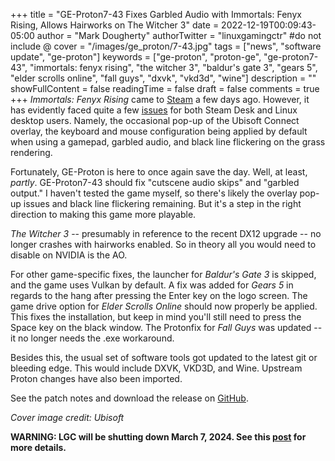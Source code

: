 +++
title = "GE-Proton7-43 Fixes Garbled Audio with Immortals: Fenyx Rising, Allows Hairworks on The Witcher 3"
date = 2022-12-19T00:09:43-05:00
author = "Mark Dougherty"
authorTwitter = "linuxgamingctr" #do not include @
cover = "/images/ge_proton/7-43.jpg"
tags = ["news", "software update", "ge-proton"]
keywords = ["ge-proton", "proton-ge", "ge-proton7-43", "immortals: fenyx rising", "the witcher 3", "baldur's gate 3", "gears 5", "elder scrolls online", "fall guys", "dxvk", "vkd3d", "wine"]
description = ""
showFullContent = false
readingTime = false
draft = false
comments = true
+++
*Immortals: Fenyx Rising* came to [Steam](https://store.steampowered.com/app/2221920/Immortals_Fenyx_Rising/) a few days ago. However, it has evidently faced quite a few [issues](https://www.gamingonlinux.com/2022/12/immortals-fenyx-rising-now-on-steam-but-quite-messy-on-steam-deck/) for both Steam Desk and Linux desktop users. Namely, the occasional pop-up of the Ubisoft Connect overlay, the keyboard and mouse configuration being applied by default when using a gamepad, garbled audio, and black line flickering on the grass rendering.

Fortunately, GE-Proton is here to once again save the day. Well, at least, *partly*. GE-Proton7-43 should fix "cutscene audio skips" and "garbled output." I haven't tested the game myself, so there's likely the overlay pop-up issues and black line flickering remaining. But it's a step in the right direction to making this game more playable.

*The Witcher 3* -- presumably in reference to the recent DX12 upgrade -- no longer crashes with hairworks enabled. So in theory all you would need to disable on NVIDIA is the AO.

For other game-specific fixes, the launcher for *Baldur's Gate 3* is skipped, and the game uses Vulkan by default. A fix was added for *Gears 5* in regards to the hang after pressing the Enter key on the logo screen. The game drive option for *Elder Scrolls Online* should now properly be applied. This fixes the installation, but keep in mind you'll still need to press the Space key on the black window. The Protonfix for *Fall Guys* was updated -- it no longer needs the .exe workaround.

Besides this, the usual set of software tools got updated to the latest git or bleeding edge. This would include DXVK, VKD3D, and Wine. Upstream Proton changes have also been imported.

See the patch notes and download the release on [GitHub](https://github.com/GloriousEggroll/proton-ge-custom/releases/tag/GE-Proton7-43).

*Cover image credit: Ubisoft*

**WARNING: LGC will be shutting down March 7, 2024. See this [post](https://linuxgamingcentral.com/posts/the-end-of-lgc/) for more details.**
